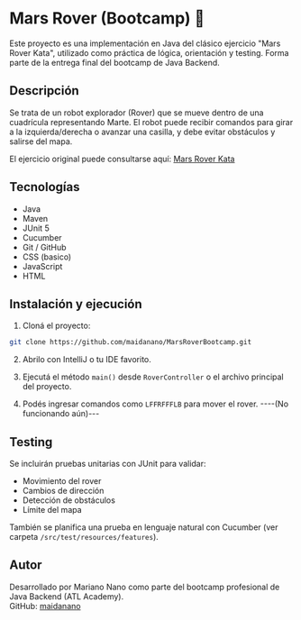 
# Mars Rover (Bootcamp) 🚀

Este proyecto es una implementación en Java del clásico ejercicio "Mars Rover Kata", utilizado como práctica de lógica, orientación y testing. Forma parte de la entrega final del bootcamp de Java Backend.

## Descripción

Se trata de un robot explorador (Rover) que se mueve dentro de una cuadrícula representando Marte. El robot puede recibir comandos para girar a la izquierda/derecha o avanzar una casilla, y debe evitar obstáculos y salirse del mapa.

El ejercicio original puede consultarse aquí: [Mars Rover Kata](https://kata-log.rocks/mars-rover-kata)

## Tecnologías

- Java 
- Maven
- JUnit 5
- Cucumber
- Git / GitHub
- CSS (basico)
- JavaScript
- HTML

## Instalación y ejecución

1. Cloná el proyecto:

```bash
git clone https://github.com/maidanano/MarsRoverBootcamp.git
```

2. Abrilo con IntelliJ o tu IDE favorito.

3. Ejecutá el método `main()` desde `RoverController` o el archivo principal del proyecto.

4. Podés ingresar comandos como `LFFRFFFLB` para mover el rover. ----(No funcionando aún)---


## Testing

Se incluirán pruebas unitarias con JUnit para validar:
- Movimiento del rover
- Cambios de dirección
- Detección de obstáculos
- Límite del mapa

También se planifica una prueba en lenguaje natural con Cucumber (ver carpeta `/src/test/resources/features`).

## Autor

Desarrollado por Mariano Nano como parte del bootcamp profesional de Java Backend (ATL Academy).  
GitHub: [maidanano](https://github.com/maidanano)
